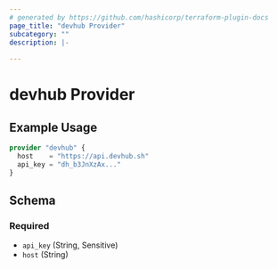 ```yaml
---
# generated by https://github.com/hashicorp/terraform-plugin-docs
page_title: "devhub Provider"
subcategory: ""
description: |-
  
---
```


# devhub Provider



## Example Usage

```terraform
provider "devhub" {
  host    = "https://api.devhub.sh"
  api_key = "dh_b3JnXzAx..."
}
```

<!-- schema generated by tfplugindocs -->
## Schema

### Required

- `api_key` (String, Sensitive)
- `host` (String)
